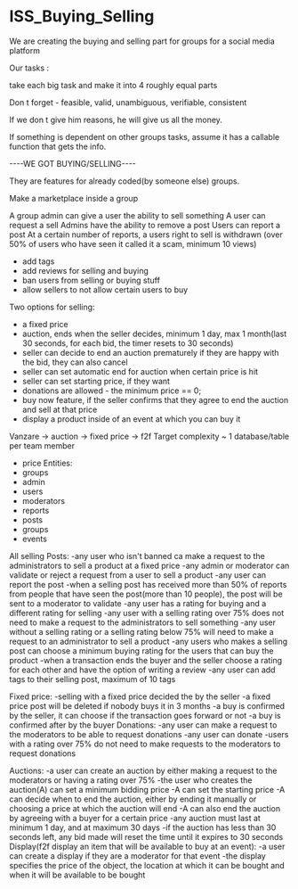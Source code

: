 # ISS_Buying_Selling
We are creating the buying and selling part for groups for a social media platform



Our tasks :

take each big task and make it into 4 roughly equal parts 

Don t forget - feasible, valid, unambiguous, verifiable, consistent 

If we don t give him reasons, he will give us all the money. 

If something is dependent on other groups tasks, assume it has a callable function that gets the info.

----WE GOT BUYING/SELLING----


They are features for already coded(by someone else) groups.



Make a marketplace inside a group

A group admin can give a user the ability to sell something
A user can request a sell
Admins have the ability to remove a post
Users can report a post
At a certain number of reports, a users right to sell is withdrawn (over 50% of users who have seen it called it a scam, minimum 10 views)


- add tags
- add reviews for selling and buying
- ban users from selling or buying stuff
- allow sellers to not allow certain users to buy

Two options for selling: 
- a fixed price
- auction, ends when the seller decides, minimum 1 day, max 1 month(last 30 seconds, for each bid, the timer resets to 30 seconds)
- seller can decide to end an auction prematurely if they are happy with the bid, they can also cancel
- seller can set automatic end for auction when certain price is hit
- seller can set starting price, if they want
- donations are allowed - the minimum price == 0; 
- buy now feature, if the seller confirms that they agree to end the auction and sell at that price
- display a product inside of an event at which you can buy it
			  
		
Vanzare -> auction 
	-> fixed price 
	-> f2f
Target complexity ~ 1 database/table per team member 
- price
Entities:
- groups
- admin
- users
- moderators
- reports
- posts
- groups
- events



All selling Posts:
	-any user who isn't banned ca make a request to the administrators to sell a product at a fixed price
	-any admin or moderator can validate or reject a request from a user to sell a product
	-any user can report the post
	-when a selling post has received more than 50% of reports from people that have seen the post(more than 10 people), the post will be sent to a moderator to validate
	-any user has a rating for buying and a different rating for selling
	-any user with a selling rating over 75% does not need to make a request to the administrators to sell something
	-any user without a selling rating or a selling rating below 75% will need to make a request to an administrator to sell a product
	-any users who makes a selling post can choose a minimum buying rating for the users that can buy the product
	-when a transaction ends the buyer and the seller choose a rating for each other and have the option of writing a review
	-any user can add tags to their selling post, maximum of 10 tags

Fixed price:
	-selling with a fixed price decided the by the seller
	-a fixed price post will be deleted if nobody buys it in 3 months
	-a buy is confirmed by the seller, it can choose if the transaction goes forward or not
	-a buy is confirmed after by the buyer
Donations:
	-any user can make a request to the moderators to be able to request donations
	-any user can donate
	-users with a rating over 75% do not need to make requests to the moderators to request donations

Auctions:
	-a user can create an auction by either making a request to the moderators or having a rating over 75%
	-the user who creates the auction(A) can set a minimum bidding price
	-A can set the starting price
	-A can decide when to end the auction, either by ending it manually or choosing a price at which the auction will end
	-A can also end the auction by agreeing with a buyer for a certain price
	-any auction must last at minimum 1 day, and at maximum 30 days
	-if the auction has less than 30 seconds left, any bid made will reset the time until it expires to 30 seconds
Display(f2f display an item that will be available to buy at an event):
	-a user can create a display if they are a moderator for that event
	-the display specifies the price of the object, the location at which it can be bought and when it will be available to be bought	
	
	
	
